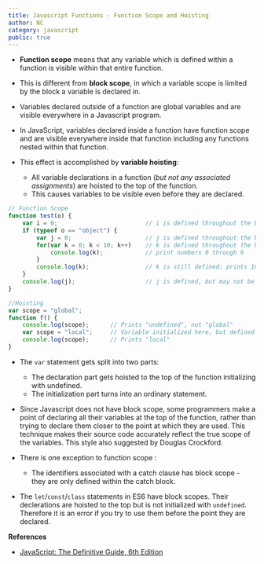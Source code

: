 ```yaml
---
title: Javascript Functions - Function Scope and Hoisting
author: NC
category: javascript
public: true
---
```



- **Function scope** means that any variable which is defined within a function is visible within that entire function.
- This is different from **block scope**, in which a variable scope is limited by the block a variable is declared in.
- Variables declared outside of a function are global variables and are visible everywhere in a Javascript program.

- In JavaScript, variables declared inside a function have function scope and are visible everywhere inside that function including any functions nested within that function.
- This effect is accomplished by **variable hoisting**:
	- All variable declarations in a function (*but not any associated assignments*) are hoisted to the top of the function.
	- This causes variables to be visible even before they are declared.

```js
// Function Scope
function test(o) {
	var i = 0;                         // i is defined throughout the body of the function
	if (typeof o == "object") {
		var j = 0;                     // j is defined throughout the body of the function, not just block
		for(var k = 0; k < 10; k++)    // k is defined throughout the body of the function, not just loop
			console.log(k);            // print numbers 0 through 9
		}
		console.log(k);                // k is still defined: prints 10
	}
	console.log(j);                    // j is defined, but may not be initialized
}

//Hoisting
var scope = "global";
function f() {
	console.log(scope);      // Prints "undefined", not "global"
	var scope = "local";     // Variable initialized here, but defined everywhere
	console.log(scope);      // Prints "local"
}
```

- The `var` statement gets split into two parts:
    - The declaration part gets hoisted to the top of the function initializing with undefined.
    - The initialization part turns into an ordinary statement.

- Since Javascript does not have block scope, some programmers make a point of declaring all their variables at the top of the function, rather than trying to declare them closer to the point at which they are used. This technique makes their source code accurately reflect the true scope of the variables. This style also suggested by Douglas Crockford.
- There is one exception to function scope :
	- The identifiers associated with a catch clause has block scope - they are only defined within the catch block.

- The `let`/`const`/`class` statements in ES6 have block scopes. Their declerations are hoisted to the top but is not initialized with `undefined`. Therefore it is an error if you try to use them before the point they are declared.


**References**

- [JavaScript: The Definitive Guide, 6th Edition](http://shop.oreilly.com/product/9780596805531.do)

